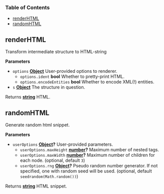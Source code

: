<!-- Generated by documentation.js. Update this documentation by updating the source code. -->

### Table of Contents

-   [renderHTML](#renderhtml)
-   [randomHTML](#randomhtml)

## renderHTML

Transform intermediate structure to HTML-string

**Parameters**

-   `options` **[Object](https://developer.mozilla.org/en-US/docs/Web/JavaScript/Reference/Global_Objects/Object)** User-provided options to renderer.
    -   `options.ident` **bool** Whether to pretty-print HTML.
    -   `options.encodeEntities` **bool** Whether to encode XML(!)
        entities.
-   `s` **[Object](https://developer.mozilla.org/en-US/docs/Web/JavaScript/Reference/Global_Objects/Object)** The structure in question.

Returns **[string](https://developer.mozilla.org/en-US/docs/Web/JavaScript/Reference/Global_Objects/String)** HTML.

## randomHTML

Generate random html snippet.

**Parameters**

-   `userOptions` **[Object](https://developer.mozilla.org/en-US/docs/Web/JavaScript/Reference/Global_Objects/Object)?** User-provided parameters.
    -   `userOptions.maxHeight` **[number](https://developer.mozilla.org/en-US/docs/Web/JavaScript/Reference/Global_Objects/Number)?** Maximum number of nested
        tags.
    -   `userOptions.maxWidth` **[number](https://developer.mozilla.org/en-US/docs/Web/JavaScript/Reference/Global_Objects/Number)?** Maximum number of
        children for each node. (optional, default `3`)
    -   `userOptions.rng` **[Object](https://developer.mozilla.org/en-US/docs/Web/JavaScript/Reference/Global_Objects/Object)?** Pseudo random number generator. If not specified, one with random
        seed will be used. (optional, default `seedrandom(Math.random())`)

Returns **[string](https://developer.mozilla.org/en-US/docs/Web/JavaScript/Reference/Global_Objects/String)** HTML snippet.
